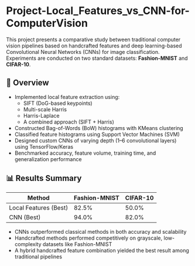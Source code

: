 # Project-Local_Features_vs_CNN-for-ComputerVision

This project presents a comparative study between traditional computer vision pipelines based on handcrafted features and deep learning-based Convolutional Neural Networks (CNNs) for image classification. Experiments are conducted on two standard datasets: **Fashion-MNIST** and **CIFAR-10**.

## 📌 Overview

- Implemented local feature extraction using:
  - SIFT (DoG-based keypoints)
  - Multi-scale Harris
  - Harris-Laplace
  - A combined approach (SIFT + Harris)
- Constructed Bag-of-Words (BoW) histograms with KMeans clustering
- Classified feature histograms using Support Vector Machines (SVM)
- Designed custom CNNs of varying depth (1–6 convolutional layers) using TensorFlow/Keras
- Benchmarked accuracy, feature volume, training time, and generalization performance

## 📊 Results Summary

| Method               | Fashion-MNIST | CIFAR-10 |
|----------------------|---------------|-----------|
| Local Features (Best) | 82.5%         | 50.0%     |
| CNN (Best)            | 94.0%         | 82.0%     |

- CNNs outperformed classical methods in both accuracy and scalability
- Handcrafted methods performed competitively on grayscale, low-complexity datasets like Fashion-MNIST
- A hybrid handcrafted feature combination yielded the best result among traditional pipelines
